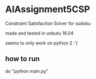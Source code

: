 # AIAssignment5CSP
Constraint Satisfaction Solver for sudoku 

made and tested in unbutu 16.04 

seems to only work on python 2 :'(

## how to run
do "python main.py"
